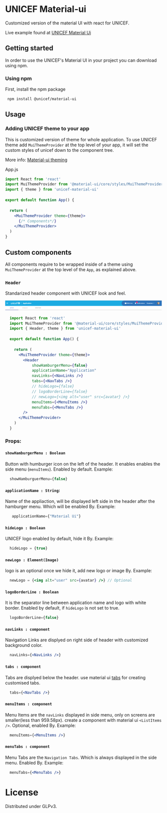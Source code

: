 # UNICEF Material-ui

Customized version of the material UI with react for UNICEF.

Live example found at [UNICEF Material Ui](https://unicef.github.io/unicef-material-ui/)

## Getting started

In order to use the UNICEF's Material UI in your project you can download using npm.

### Using npm

First, install the npm package

```bash
 npm install @unicef/material-ui

```

## Usage

### Adding UNICEF theme to your app

This is customized version of theme for whole application. 
To use UNICEF theme add `MuiThemeProvider` at the top level of your app, it will set the custom styles of unicef down to the component tree. 

More info: <a href="https://material-ui.com/styles/advanced/#theming">Material-ui theming</a>

App.js

```jsx
import React from 'react'
import MuiThemeProvider from '@material-ui/core/styles/MuiThemeProvider'
import { theme } from 'unicef-material-ui'

export default function App() {

  return (
    <MuiThemeProvider theme={theme}>
      {/* Components*/}
    </MuiThemeProvider>
  )
}
```

## Custom components

All components require to be wrapped inside of a theme using `MuiThemeProvider` at the top level of the `App`, as explained above.

### `Header`
Standarized header component with UNICEF look and feel. 

![UNICEF material ui header](./src/assets/unicef-header.png?raw=true "UNICEF material ui header")


```jsx
  import React from 'react'
  import MuiThemeProvider from '@material-ui/core/styles/MuiThemeProvider'
  import { Header, theme } from 'unicef-material-ui'

  export default function App() {

    return (
      <MuiThemeProvider theme={theme}>
        <Header
            showHamburgerMenu={false}
            applicationName="Application"
            navLinks={<NavLinks />}
            tabs={<NavTabs />}
            // hideLogo={false}
            // logoBorderLine={false}
            // newLogo={<img alt="user" src={avatar} />}
            menuItems={<MenuItems />}
            menuTabs={<MenuTabs />}
        />
      </MuiThemeProvider>
    )
  }
```

### Props: 

#### `showHamburgerMenu : Boolean` 
Button with humburger icon on the left of the header. It enables enables the side menu (`menuItems`).
Enabled by default. Example:

```jsx
  showHamburguerMenu={false}
```
     
#### `applicationName : String`: 
Name of the appliaction, will be displayed left side in the header after the hamburger menu. 
Which will be enabled By. Example:

 ```jsx
    applicationName={"Material Ui"}
 ```
  
#### `hideLogo : Boolean`
UNICEF logo enabled by default, hide it By. Example:

 ```jsx
   hideLogo = {true}
 ```

#### `newLogo : Element(Image)`
logo is an optional once we hide it, add new logo or image By. Example:

 ```jsx
   newLogo = {<img alt="user" src={avatar} />} // Optional
 ```
 
#### `logoBorderLine : Boolean`
It is the separator line between application name and logo with white border.
Enabled by default, if `hideLogo` is not set to true.

 ```jsx
   logoBorderLine={false}
 ```
 
 #### `navLinks : component`
 Navigation Links are displyed on right side of header with customized background color.
 
 ```jsx
   navLinks={<NavLinks />}
 ```
 
 ####  `tabs : component`
 Tabs are displyed below the header.
 use material ui [tabs](https://material-ui.com/components/tabs/) for creating customised tabs.
 
 ```jsx
   tabs={<NavTabs />}
 ```
 
 #### `menuItems : component`
 Menu Items are the `navLinks` displayed in side menu, only on screens are smaller(less than 959.58px).
 create a component with material ui `<ListItems />`. Optional, enabled By. Example:

  ```jsx
    menuItems={<MenuItems />}
  ```
  
#### `menuTabs : component`
Menu Tabs are the `Navigation Tabs`. Which is always displayed in the side menu.
Enabled By. Example:

 ```jsx
   menuTabs={<MenuTabs />}
 ```

# License

Distributed under GLPv3.
